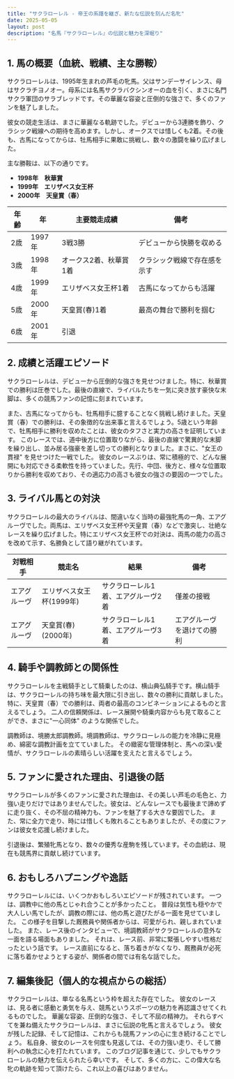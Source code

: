 ```yaml
---
title: "サクラローレル - 帝王の系譜を継ぎ、新たな伝説を刻んだ名牝"
date: 2025-05-05
layout: post
description: "名馬『サクラローレル』の伝説と魅力を深堀り"
---
```


## 1. 馬の概要（血統、戦績、主な勝鞍）

サクラローレルは、1995年生まれの芦毛の牝馬。父はサンデーサイレンス、母はサクラチヨノオー。母系には名馬サクラバクシンオーの血を引く、まさに名門サクラ軍団のサラブレッドです。その華麗な容姿と圧倒的な強さで、多くのファンを魅了しました。

彼女の競走生活は、まさに華麗なる軌跡でした。デビューから3連勝を飾り、クラシック戦線への期待を高めます。しかし、オークスでは惜しくも2着。その後も、古馬になってからは、牡馬相手に果敢に挑戦し、数々の激闘を繰り広げました。

主な勝鞍は、以下の通りです。

* **1998年　秋華賞**
* **1999年　エリザベス女王杯**
* **2000年　天皇賞（春）**


| 年齢 | 年 | 主要競走成績 | 備考 |
|---|---|---|---|
| 2歳 | 1997年 | 3戦3勝 | デビューから快勝を収める |
| 3歳 | 1998年 | オークス2着、秋華賞1着 | クラシック戦線で存在感を示す |
| 4歳 | 1999年 | エリザベス女王杯1着 | 古馬になってからも活躍 |
| 5歳 | 2000年 | 天皇賞(春)1着 | 最高の舞台で勝利を掴む |
| 6歳 | 2001年 |  引退 |  |


## 2. 成績と活躍エピソード

サクラローレルは、デビューから圧倒的な強さを見せつけました。特に、秋華賞での勝利は圧巻でした。最後の直線で、ライバルたちを一気に突き放す豪快な末脚は、多くの競馬ファンの記憶に刻まれています。

また、古馬になってからも、牡馬相手に臆することなく挑戦し続けました。天皇賞（春）での勝利は、その象徴的な出来事と言えるでしょう。5歳という年齢で、牡馬相手に勝利を収めたことは、彼女のタフさと実力の高さを証明しています。  このレースでは、道中後方に位置取りながら、最後の直線で驚異的な末脚を繰り出し、並み居る強豪を差し切っての勝利となりました。まさに、"女王の貫禄" を見せつけた一戦でした。  彼女のレースぶりは、常に積極的で、どんな展開にも対応できる柔軟性を持っていました。先行、中団、後方と、様々な位置取りから勝利を収めており、その適応力の高さも彼女の強さの要因の一つでした。


## 3. ライバル馬との対決

サクラローレルの最大のライバルは、間違いなく当時の最強牝馬の一角、エアグルーヴでした。両馬は、エリザベス女王杯や天皇賞（春）などで激突し、壮絶なレースを繰り広げました。特にエリザベス女王杯での対決は、両馬の能力の高さを改めて示す、名勝負として語り継がれています。  

| 対戦相手 | 競走名 | 結果 | 備考 |
|---|---|---|---|
| エアグルーヴ | エリザベス女王杯(1999年) | サクラローレル1着、エアグルーヴ2着 | 僅差の接戦 |
| エアグルーヴ | 天皇賞(春)(2000年) | サクラローレル1着、エアグルーヴ3着 |  エアグルーヴを退けての勝利 |


## 4. 騎手や調教師との関係性

サクラローレルを主戦騎手として騎乗したのは、横山典弘騎手です。横山騎手は、サクラローレルの持ち味を最大限に引き出し、数々の勝利に貢献しました。特に、天皇賞（春）での勝利は、両者の最高のコンビネーションによるものと言えるでしょう。  二人の信頼関係は、レース展開や騎乗内容からも見て取ることができ、まさに"一心同体" のような関係でした。

調教師は、境勝太郎調教師。境調教師は、サクラローレルの能力を冷静に見極め、綿密な調教計画を立てていました。  その緻密な管理体制と、馬への深い愛情が、サクラローレルの素晴らしい活躍を支えたと言えるでしょう。


## 5. ファンに愛された理由、引退後の話

サクラローレルが多くのファンに愛された理由は、その美しい芦毛の毛色と、力強い走りだけではありませんでした。彼女は、どんなレースでも最後まで諦めずに走り抜く、その不屈の精神力も、ファンを魅了する大きな要因でした。  また、常に全力で走り、時には惜しくも敗れることもありましたが、その度にファンは彼女を応援し続けました。

引退後は、繁殖牝馬となり、数々の優秀な産駒を残しています。その血統は、現在も競馬界に貢献し続けています。


## 6. おもしろハプニングや逸話

サクラローレルには、いくつかおもしろいエピソードが残されています。  一つは、調教中に他の馬とじゃれ合うことが多かったこと。  普段は気性も穏やかで大人しい馬でしたが、調教の際には、他の馬と遊びたがる一面を見せていました。  この様子を目撃した厩務員や関係者からは、可愛がられ、親しまれていました。  また、レース後のインタビューで、境調教師がサクラローレルの意外な一面を語る場面もありました。  それは、レース前、非常に緊張しやすい性格だったという話です。  レース直前になると、落ち着きがなくなり、厩務員が必死に落ち着かせようとする姿が、関係者の間では有名な話でした。


## 7. 編集後記（個人的な視点からの総括）

サクラローレルは、単なる名馬という枠を超えた存在でした。  彼女のレースは、見る者に感動と勇気を与え、競馬というスポーツの魅力を再認識させてくれるものでした。  華麗な容姿、圧倒的な強さ、そして不屈の精神力。  それらすべてを兼ね備えたサクラローレルは、まさに伝説の牝馬と言えるでしょう。  彼女が残した記録、そして記憶は、これからも競馬ファンの心に生き続けることでしょう。  私自身、彼女のレースを何度も見返しては、その力強い走り、そして勝利への執念に心を打たれています。  このブログ記事を通じて、少しでもサクラローレルの魅力を伝えられたら幸いです。  そして、多くの方に、この偉大な名牝の軌跡を知って頂けたら、これ以上の喜びはありません。
